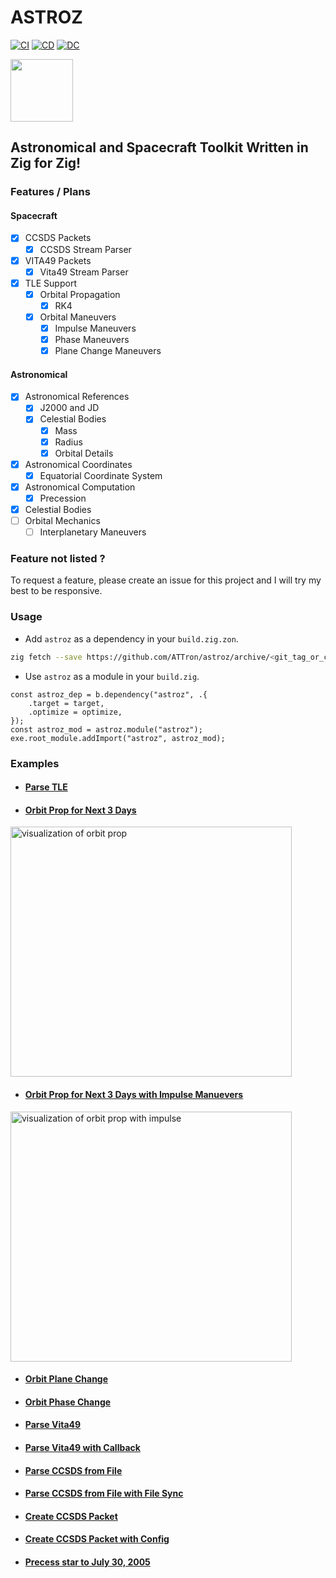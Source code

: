 # ASTROZ

[![CI][ci-shd]][ci-url]
[![CD][cd-shd]][cd-url]
[![DC][dc-shd]][dc-url]

<img src="https://repository-images.githubusercontent.com/819657891/291c28ef-4c03-4d0e-bb0c-41d4662867c3" width="100" height="100"/>

## Astronomical and Spacecraft Toolkit Written in Zig for Zig!

### Features / Plans

#### Spacecraft

- [x] CCSDS Packets
  - [x] CCSDS Stream Parser
- [x] VITA49 Packets
  - [x] Vita49 Stream Parser
- [x] TLE Support
  - [x] Orbital Propagation
    - [x] RK4
  - [x] Orbital Maneuvers
    - [x] Impulse Maneuvers
    - [x] Phase Maneuvers
    - [x] Plane Change Maneuvers

#### Astronomical

- [x] Astronomical References
  - [x] J2000 and JD
  - [x] Celestial Bodies
    - [x] Mass
    - [x] Radius
    - [x] Orbital Details
- [x] Astronomical Coordinates
  - [x] Equatorial Coordinate System
- [x] Astronomical Computation
  - [x] Precession
- [x] Celestial Bodies
- [ ] Orbital Mechanics
  - [ ] Interplanetary Maneuvers

### Feature not listed ?

To request a feature, please create an issue for this project and I will try my
best to be responsive.

### Usage

- Add `astroz` as a dependency in your `build.zig.zon`.

```sh
zig fetch --save https://github.com/ATTron/astroz/archive/<git_tag_or_commit_hash>.tar.gz
```

- Use `astroz` as a module in your `build.zig`.

```zig
const astroz_dep = b.dependency("astroz", .{
    .target = target,
    .optimize = optimize,
});
const astroz_mod = astroz.module("astroz");
exe.root_module.addImport("astroz", astroz_mod);
```

### Examples

- #### [Parse TLE](examples/parse_tle.zig)

- #### [Orbit Prop for Next 3 Days](examples/orbit_prop.zig)

<img src="assets/orbit_prop.gif" width="450" height="400" alt="visualization of orbit prop"/>

- #### [Orbit Prop for Next 3 Days with Impulse Manuevers](examples/orbit_prop_impulse_manuevers.zig)

<img src="assets/orbit_prop_impulse.gif" width="450" height="400" alt="visualization of orbit prop with impulse"/>

- #### [Orbit Plane Change](examples/orbit_plane_change.zig)

- #### [Orbit Phase Change](examples/orbit_phase_change.zig)

- #### [Parse Vita49](examples/parse_vita49.zig)

- #### [Parse Vita49 with Callback](examples/parse_vita49_callback.zig)

- #### [Parse CCSDS from File](examples/parse_ccsds.zig)

- #### [Parse CCSDS from File with File Sync](examples/parse_ccsds_file_sync.zig)

- #### [Create CCSDS Packet](examples/create_ccsds_packet.zig)

- #### [Create CCSDS Packet with Config](examples/create_ccsds_packet_config.zig)

- #### [Precess star to July 30, 2005](examples/precess_star.zig)

<!-- MARKDOWN LINKS -->

[ci-shd]: https://img.shields.io/github/actions/workflow/status/ATTron/astroz/ci.yaml?branch=main&style=for-the-badge&logo=github&label=CI&labelColor=black
[ci-url]: https://github.com/ATTron/astroz/blob/main/.github/workflows/ci.yaml
[cd-shd]: https://img.shields.io/github/actions/workflow/status/ATTron/astroz/cd.yaml?branch=main&style=for-the-badge&logo=github&label=CD&labelColor=black
[cd-url]: https://github.com/ATTron/astroz/blob/main/.github/workflows/cd.yaml
[dc-shd]: https://img.shields.io/badge/click-F6A516?style=for-the-badge&logo=zig&logoColor=F6A516&label=doc&labelColor=black
[dc-url]: https://attron.github.io/astroz
